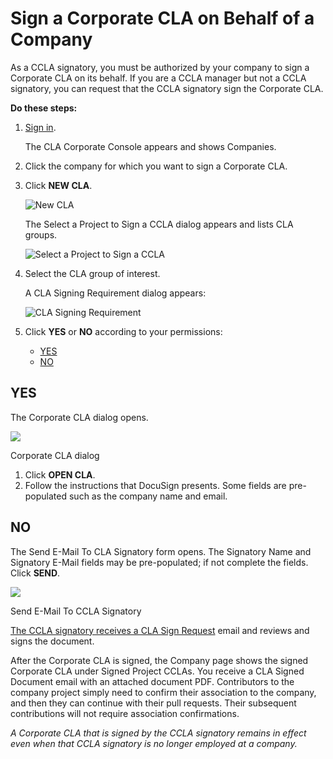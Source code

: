 # Sign a Corporate CLA on Behalf of a Company

As a CCLA signatory, you must be authorized by your company to sign a Corporate CLA on its behalf. If you are a CCLA manager but not a CCLA signatory, you can request that the CCLA signatory sign the Corporate CLA.

**Do these steps:**

1. ​[Sign in](sign-in-to-the-cla-corporate-console.md).

   The CLA Corporate Console appears and shows Companies.

2. Click the company for which you want to sign a Corporate CLA.
3. Click **NEW CLA**.

   ​![New CLA](https://firebasestorage.googleapis.com/v0/b/gitbook-28427.appspot.com/o/assets%2F-LuWIT3NfRhMt-F50U5n%2F-LuXUenJzl7sWiTp19eT%2F-LuXUgyjE9b6ixcu-W-o%2Fcla-new-cla.png?generation=1574684260043617&alt=media)​

   The Select a Project to Sign a CCLA dialog appears and lists CLA groups.

   ​![Select a Project to Sign a CCLA](https://firebasestorage.googleapis.com/v0/b/gitbook-28427.appspot.com/o/assets%2F-LuWIT3NfRhMt-F50U5n%2F-LuXUenJzl7sWiTp19eT%2F-LuXUgyoU-xW2WJSGRvi%2Fcla-select-a-project-to-sign-a-ccla.png?generation=1574684254315078&alt=media)​

4. Select the CLA group of interest.

   A CLA Signing Requirement dialog appears:

   ​![CLA Signing Requirement](https://firebasestorage.googleapis.com/v0/b/gitbook-28427.appspot.com/o/assets%2F-LuWIT3NfRhMt-F50U5n%2F-LuXUenJzl7sWiTp19eT%2F-LuXUgyqrp7S-WsXzKrL%2Fcla-signing-requirement.png?generation=1574684259603554&alt=media)​

5. Click **YES** or **NO** according to your permissions:
   * [YES](sign-a-corporate-cla-on-behalf-of-the-company.md#yes)
   * [NO](sign-a-corporate-cla-on-behalf-of-the-company.md#no)

## YES <a id="yes"></a>

The Corporate CLA dialog opens.

![](https://gblobscdn.gitbook.com/assets%2F-LuWIT3NfRhMt-F50U5n%2F-LuXUenJzl7sWiTp19eT%2F-LuXUgz4S9riht1t0e27%2Fcla-corporate-cla-open-cla.png?generation=1574684260144315&alt=media)

Corporate CLA dialog

1. Click **OPEN CLA**.
2. Follow the instructions that DocuSign presents. Some fields are pre-populated such as the company name and email.

## NO <a id="no"></a>

The Send E-Mail To CLA Signatory form opens. The Signatory Name and Signatory E-Mail fields may be pre-populated; if not complete the fields. Click **SEND**.

![](https://gblobscdn.gitbook.com/assets%2F-LuWIT3NfRhMt-F50U5n%2F-LuXUenJzl7sWiTp19eT%2F-LuXUgz9GqWeuiIbnzfl%2Fcla-send-e-mail-to-cla-signatory.png?generation=1574684260642077&alt=media)

Send E-Mail To CCLA Signatory

​[The CCLA signatory receives a CLA Sign Request](review-and-sign-a-corporate-cla-by-request.md) email and reviews and signs the document.

After the Corporate CLA is signed, the Company page shows the signed Corporate CLA under Signed Project CCLAs. You receive a CLA Signed Document email with an attached document PDF. Contributors to the company project simply need to confirm their association to the company, and then they can continue with their pull requests. Their subsequent contributions will not require association confirmations.

_A Corporate CLA that is signed by the CCLA signatory remains in effect even when that CCLA signatory is no longer employed at a company._

